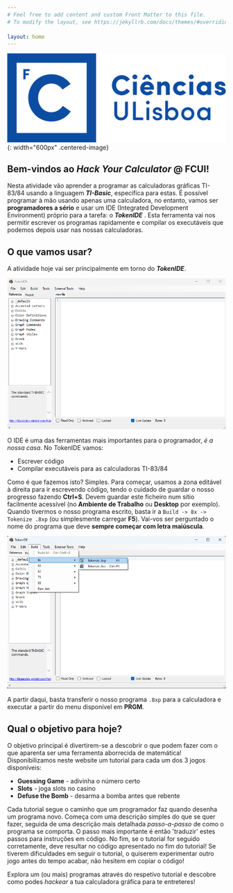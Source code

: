 ```yaml
---
# Feel free to add content and custom Front Matter to this file.
# To modify the layout, see https://jekyllrb.com/docs/themes/#overriding-theme-defaults

layout: home
---
```


![fcul_logo](/images/fcul.png){: width="600px" .centered-image}

## Bem-vindos ao *Hack Your Calculator* @ FCUl!

Nesta atividade vão aprender a programar as calculadoras gráficas TI-83/84 usando a linguagem
    ***TI-Basic***, especifíca para estas. É possível programar à mão usando apenas uma 
    calculadora, no entanto, vamos ser **programadores a sério** e usar um IDE (Integrated
    Development Environment) próprio para a tarefa: o ***TokenIDE*** . Esta ferramenta vai nos
    permitir escrever os programas rapidamente e compilar os executáveis que podemos depois 
    usar nas nossas calculadoras.

## O que vamos usar?
A atividade hoje vai ser principalmente em torno do ***TokenIDE***.

![token-ide](/images/token-ide.png)

O IDE é uma das ferramentas mais importantes para o programador, *é a nossa casa*. No TokenIDE
    vamos:
- Escrever código
- Compilar executáveis para as calculadoras TI-83/84

Como é que fazemos isto? Simples. Para começar, usamos a zona editável à direita para ir
    escrevendo código, tendo o cuidado de guardar o nosso progresso fazendo **Ctrl+S**.
    Devem guardar este ficheiro num sítio facilmente acessível (no **Ambiente de Trabalho** ou
    **Desktop** por exemplo). Quando tivermos o nosso programa escrito, basta ir a 
    `Build -> 8x -> Tokenize .8xp` (ou simplesmente carregar **F5**). Vai-vos ser perguntado
    o nome do programa que deve **sempre começar com letra maiúscula**.

![token-ide-build](/images/token-ide-build.png)

A partir daqui, basta transferir o nosso programa `.8xp` para a calculadora e executar a partir 
    do menu disponível em **PRGM**.

## Qual o objetivo para hoje?
O objetivo principal é divertirem-se a descobrir o que podem fazer com o que aparenta ser uma
    ferramenta aborrecida de matemática! Disponibilizamos neste website um tutorial para cada
    um dos 3 jogos disponíveis:
- **Guessing Game** - adivinha o número certo
- **Slots** - joga slots no casino
- **Defuse the Bomb** - desarma a bomba antes que rebente

Cada tutorial segue o caminho que um programador faz quando desenha um programa novo. Começa com
    uma descrição simples do que se quer fazer, seguida de uma descrição mais detalhada 
    *passo-a-passo* de como o programa se comporta. O passo mais importante é então 'traduzir'
    estes passos para instruções em código. No fim, se o tutorial for seguido corretamente,
    deve resultar no código apresentado no fim do tutorial! Se tiverem dificuldades em seguir o
    tutorial, o quiserem experimentar outro jogo antes do tempo acabar, não hesitem em copiar o
    código!

Explora um (ou mais) programas através do respetivo tutorial e descobre como podes *hackear* a 
    tua calculadora gráfica para te entreteres!
